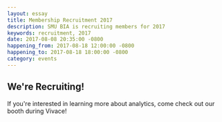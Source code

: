 ```yaml
---
layout: essay
title: Membership Recruitment 2017
description: SMU BIA is recruiting members for 2017
keywords: recruitment, 2017
date: 2017-08-08 20:35:00 -0800
happening_from: 2017-08-18 12:00:00 -0800
happening_to: 2017-08-18 18:00:00 -0800
category: events
---
```


## We're Recruiting!

If you're interested in learning more about analytics, come check out our booth during Vivace!
